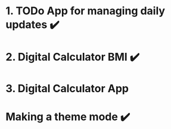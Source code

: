 # 1. TODo App for managing daily updates ✔️
# 2. Digital Calculator BMI ✔️
# 3. Digital Calculator App
# Making a theme mode ✔️